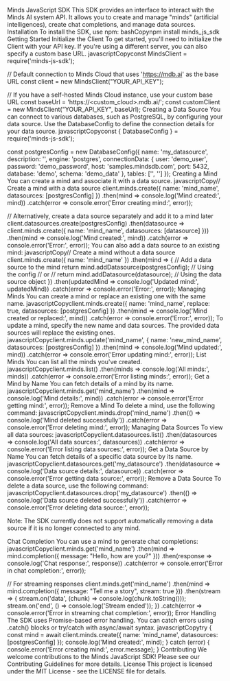 Minds JavaScript SDK
This SDK provides an interface to interact with the Minds AI system API. It allows you to create and manage "minds" (artificial intelligences), create chat completions, and manage data sources.
Installation
To install the SDK, use npm:
bashCopynpm install minds_js_sdk
Getting Started
Initialize the Client
To get started, you'll need to initialize the Client with your API key. If you're using a different server, you can also specify a custom base URL.
javascriptCopyconst MindsClient = require('minds-js-sdk');

// Default connection to Minds Cloud that uses 'https://mdb.ai' as the base URL
const client = new MindsClient("YOUR_API_KEY");

// If you have a self-hosted Minds Cloud instance, use your custom base URL
const baseUrl = 'https://<custom_cloud>.mdb.ai/';
const customClient = new MindsClient("YOUR_API_KEY", baseUrl);
Creating a Data Source
You can connect to various databases, such as PostgreSQL, by configuring your data source. Use the DatabaseConfig to define the connection details for your data source.
javascriptCopyconst { DatabaseConfig } = require('minds-js-sdk');

const postgresConfig = new DatabaseConfig({
    name: 'my_datasource',
    description: '<DESCRIPTION-OF-YOUR-DATA>',
    engine: 'postgres',
    connectionData: {
        user: 'demo_user',
        password: 'demo_password',
        host: 'samples.mindsdb.com',
        port: 5432,
        database: 'demo',
        schema: 'demo_data'
    },
    tables: ['<TABLE-1>', '<TABLE-2>']
});
Creating a Mind
You can create a mind and associate it with a data source.
javascriptCopy// Create a mind with a data source
client.minds.create({ name: 'mind_name', datasources: [postgresConfig] })
    .then(mind => console.log('Mind created:', mind))
    .catch(error => console.error('Error creating mind:', error));

// Alternatively, create a data source separately and add it to a mind later
client.datasources.create(postgresConfig)
    .then(datasource => client.minds.create({ name: 'mind_name', datasources: [datasource] }))
    .then(mind => console.log('Mind created:', mind))
    .catch(error => console.error('Error:', error));
You can also add a data source to an existing mind:
javascriptCopy// Create a mind without a data source
client.minds.create({ name: 'mind_name' })
    .then(mind => {
        // Add a data source to the mind
        return mind.addDatasource(postgresConfig);  // Using the config
        // or
        // return mind.addDatasource(datasource);  // Using the data source object
    })
    .then(updatedMind => console.log('Updated mind:', updatedMind))
    .catch(error => console.error('Error:', error));
Managing Minds
You can create a mind or replace an existing one with the same name.
javascriptCopyclient.minds.create({ name: 'mind_name', replace: true, datasources: [postgresConfig] })
    .then(mind => console.log('Mind created or replaced:', mind))
    .catch(error => console.error('Error:', error));
To update a mind, specify the new name and data sources. The provided data sources will replace the existing ones.
javascriptCopyclient.minds.update('mind_name', {
    name: 'new_mind_name',
    datasources: [postgresConfig]
})
.then(mind => console.log('Mind updated:', mind))
.catch(error => console.error('Error updating mind:', error));
List Minds
You can list all the minds you've created.
javascriptCopyclient.minds.list()
    .then(minds => console.log('All minds:', minds))
    .catch(error => console.error('Error listing minds:', error));
Get a Mind by Name
You can fetch details of a mind by its name.
javascriptCopyclient.minds.get('mind_name')
    .then(mind => console.log('Mind details:', mind))
    .catch(error => console.error('Error getting mind:', error));
Remove a Mind
To delete a mind, use the following command:
javascriptCopyclient.minds.drop('mind_name')
    .then(() => console.log('Mind deleted successfully'))
    .catch(error => console.error('Error deleting mind:', error));
Managing Data Sources
To view all data sources:
javascriptCopyclient.datasources.list()
    .then(datasources => console.log('All data sources:', datasources))
    .catch(error => console.error('Error listing data sources:', error));
Get a Data Source by Name
You can fetch details of a specific data source by its name.
javascriptCopyclient.datasources.get('my_datasource')
    .then(datasource => console.log('Data source details:', datasource))
    .catch(error => console.error('Error getting data source:', error));
Remove a Data Source
To delete a data source, use the following command:
javascriptCopyclient.datasources.drop('my_datasource')
    .then(() => console.log('Data source deleted successfully'))
    .catch(error => console.error('Error deleting data source:', error));

Note: The SDK currently does not support automatically removing a data source if it is no longer connected to any mind.

Chat Completion
You can use a mind to generate chat completions:
javascriptCopyclient.minds.get('mind_name')
    .then(mind => mind.completion({ message: "Hello, how are you?" }))
    .then(response => console.log('Chat response:', response))
    .catch(error => console.error('Error in chat completion:', error));

// For streaming responses
client.minds.get('mind_name')
    .then(mind => mind.completion({ message: "Tell me a story", stream: true }))
    .then(stream => {
        stream.on('data', (chunk) => console.log(chunk.toString()));
        stream.on('end', () => console.log('Stream ended'));
    })
    .catch(error => console.error('Error in streaming chat completion:', error));
Error Handling
The SDK uses Promise-based error handling. You can catch errors using .catch() blocks or try/catch with async/await syntax.
javascriptCopytry {
    const mind = await client.minds.create({ name: 'mind_name', datasources: [postgresConfig] });
    console.log('Mind created:', mind);
} catch (error) {
    console.error('Error creating mind:', error.message);
}
Contributing
We welcome contributions to the Minds JavaScript SDK! Please see our Contributing Guidelines for more details.
License
This project is licensed under the MIT License - see the LICENSE file for details.